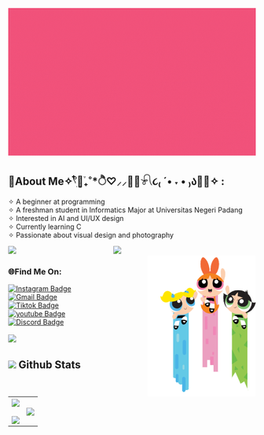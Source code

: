 <img src="https://github.com/Whyzenc/Whyzenc/blob/main/pink zenca2.gif" width="2000" height="300"/>

## 📌About Me✧𓍢ִ໋🌷͙֒₊˚*ੈ♡⸝⸝🦋🌸𓍯૮₍ ´• ˕ • ₎ა🌸🧸✧ :
✧   A beginner at programming<br>
✧   A freshman student in Informatics Major at Universitas Negeri Padang<br>
✧   Interested in AI and UI/UX design<br>
✧   Currently learning C<br>
✧   Passionate about visual design and photography<br>

<img src="https://github.com/Whyzenc/Whyzenc/blob/main/powerpuffgirl.gif" align="right" width="290">
<img src="https://user-images.githubusercontent.com/73097560/115834477-dbab4500-a447-11eb-908a-139a6edaec5c.gif">  
<img src="https://github.com/Whyzenc/Whyzenc/blob/main/ppg-flying.gif" align="right" width="220">


### 🌐Find Me On: <br>
<div id="badges">
<a href="https://www.instagram.com/whenyzenc_" target="_blank">
  <img src="https://img.shields.io/badge/Instagram-00ccff?style=for-the-badge&logo=instagram&logoColor=ffff00" alt="Instagram Badge" height="35" width="150"/>
</a> <br> 
<a href="mailto:whenyzenica@gmail.com" target="_blank">
  <img src="https://img.shields.io/badge/gmail-deeppink?style=for-the-badge&logo=gmail&logoColor=orange" alt="Gmail Badge"  height="35" width="150" />
</a> <br>
<a href="https://www.tiktok.com/@awznyy?_t=ZS-900Yqj8vssG&_r=1" target="_blank">
  <img src="https://img.shields.io/badge/tiktok-gren?style=for-the-badge&logo=Tiktok&logoColor=black" alt="Tiktok Badge" height="35" width="150" />
</a> <br>
  <a href="https://youtube.com/@EuphoriaBeats_?feature=shared" target="_blank">
  <img src="https://img.shields.io/badge/youtube-ffffcc?style=for-the-badge&logo=youtube&logoColor=red" alt="youtube Badge" height="35" width="150" />
</a> <br>
<a href="https://discordapp.com/users/1164583159044771920">
  <img src="https://img.shields.io/badge/Discord-9999ff?style=for-the-badge&logo=discord&logoColor=blue" alt="Discord Badge" height="35" width="150"/>
</a> <br> <br>

<img src="https://user-images.githubusercontent.com/73097560/115834477-dbab4500-a447-11eb-908a-139a6edaec5c.gif">
</a> 
</div>

    
  ## <picture> <img src = "https://github.com/7oSkaaa/7oSkaaa/blob/main/Images/Statistics.gif?raw=true" width = 50px>  </picture> Github Stats

<table align="center">
  <tr>
    <td><img width="500p" align="center" src="https://awesome-github-stats.azurewebsites.net/user-stats/Whanyzencc?cardType=github&theme=chartreuse-dark&hide_border=false&include_all_commits=false&count_private=true"><br><br><img align="center" src="https://github-readme-streak-stats.herokuapp.com/?user=Whanyzencc&theme=chartreuse-dark&hide_border=false"></td>
    <td><img width="500p" align="center" src="https://github-readme-stats.vercel.app/api/top-langs/?username=Whanyzencc&theme=chartreuse-dark&hide_border=false&include_all_commits=false&count_private=true&layout=compact"></td>
  </tr>
</table>

<!---
Whanyzencc/Whanyzencc is a ✨ special ✨ repository because its `README.md` (this file) appears on your GitHub profile.
You can click the Preview link to take a look at your changes.ba0bab
--->
